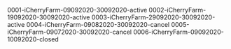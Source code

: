 0001-iCherryFarm-09092020-30092020-active
0002-iCherryFarm-19092020-30092020-active
0003-iCherryFarm-29092020-30092020-active
0004-iCherryFarm-09082020-30092020-cancel
0005-iCherryFarm-09072020-30092020-cancel
0006-iCherryFarm-09092020-10092020-closed
